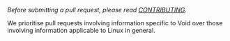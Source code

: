 *Before submitting a pull request, please read [CONTRIBUTING](./CONTRIBUTING.md).*

We prioritise pull requests involving information specific to Void over those involving information applicable to Linux in general.
